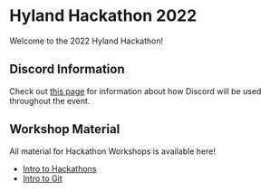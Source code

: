 # Hyland Hackathon 2022
Welcome to the 2022 Hyland Hackathon!

## Discord Information
Check out [this page](DiscordInformation.md) for information about how Discord will be used throughout the event.

## Workshop Material
All material for Hackathon Workshops is available here!

- [Intro to Hackathons](IntroToHackathons/StudentDesc.md)
- [Intro to Git](IntroToGit/StudentDesc.md)